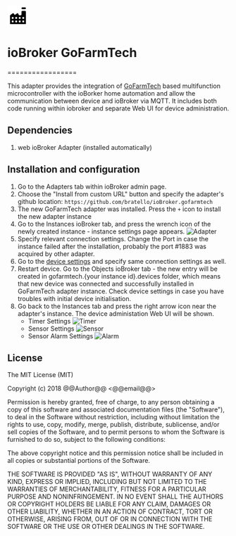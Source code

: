 ![Logo](admin/gofarmtech.png)
# ioBroker GoFarmTech
=================

This adapter provides the integration of [GoFarmTech](https://github.com/bratello/GoFarmTech) based multifunction microcontroller with the ioBorker home automation and allow the communication between device and ioBroker via MQTT.
It includes both code running within iobroker and separate Web UI for device administration.

## Dependencies
1. web ioBroker Adapter (installed automatically)

## Installation and configuration 
1. Go to the Adapters tab within ioBroker admin page.
2. Choose the "Install from custom URL" button and specify the adapter's github location:
  ```https://github.com/bratello/ioBroker.gofarmtech```
3. The new GoFarmTech adapter was installed. Press the ```+``` icon to install the new adapter instance
4. Go to the Instances ioBroker tab, and press the wrench icon of the newly created instance - instance settings page appears.
![Adapter](admin/adapterSettings.png)
5. Specify relevant connection settings. Change the Port in case the instance failed after the installation, probably the port #1883 was acquired by other adapter.
6. Go to the [device settings](https://github.com/bratello/GoFarmTech/blob/master/README.md) and specify same connection settings as well.
7. Restart device. Go to the Objects ioBroker tab - the new entry will be created in gofarmtech.{your instance id}.devices folder, which means that new device was connected and successfully installed in GoFarmTech adapter instance. Check device settings in case you have troubles with initial device initialisation.  
8. Go back to the Instances tab and press the right arrow icon near the adapter's instance. The device administation Web UI will be shown.
	- Timer Settings
![Timer](admin/timerSettings.png)
	- Sensor Settings
![Sensor](admin/sensorSettings.png)
	- Sensor Alarm Settings
![Alarm](admin/sensorAlarmSettings.png)


## License
The MIT License (MIT)

Copyright (c) 2018 @@Author@@ <@@email@@>

Permission is hereby granted, free of charge, to any person obtaining a copy
of this software and associated documentation files (the "Software"), to deal
in the Software without restriction, including without limitation the rights
to use, copy, modify, merge, publish, distribute, sublicense, and/or sell
copies of the Software, and to permit persons to whom the Software is
furnished to do so, subject to the following conditions:

The above copyright notice and this permission notice shall be included in
all copies or substantial portions of the Software.

THE SOFTWARE IS PROVIDED "AS IS", WITHOUT WARRANTY OF ANY KIND, EXPRESS OR
IMPLIED, INCLUDING BUT NOT LIMITED TO THE WARRANTIES OF MERCHANTABILITY,
FITNESS FOR A PARTICULAR PURPOSE AND NONINFRINGEMENT. IN NO EVENT SHALL THE
AUTHORS OR COPYRIGHT HOLDERS BE LIABLE FOR ANY CLAIM, DAMAGES OR OTHER
LIABILITY, WHETHER IN AN ACTION OF CONTRACT, TORT OR OTHERWISE, ARISING FROM,
OUT OF OR IN CONNECTION WITH THE SOFTWARE OR THE USE OR OTHER DEALINGS IN
THE SOFTWARE.
